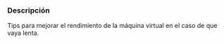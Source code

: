### Descripción

Tips para mejorar el rendimiento de la máquina virtual en el caso de que vaya lenta.